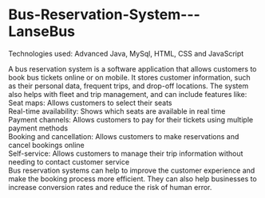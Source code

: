 # Bus-Reservation-System---LanseBus

Technologies used: Advanced Java, MySql, HTML, CSS and JavaScript <br />

A bus reservation system is a software application that allows customers to book bus tickets online or on mobile. It stores customer information, such as their personal data, frequent trips, and drop-off locations. The system also helps with fleet and trip management, and can include features like: <br />
Seat maps: Allows customers to select their seats <br />
Real-time availability: Shows which seats are available in real time <br />
Payment channels: Allows customers to pay for their tickets using multiple payment methods <br />
Booking and cancellation: Allows customers to make reservations and cancel bookings online <br />
Self-service: Allows customers to manage their trip information without needing to contact customer service <br />
Bus reservation systems can help to improve the customer experience and make the booking process more efficient. They can also help businesses to increase conversion rates and reduce the risk of human error.<br />

